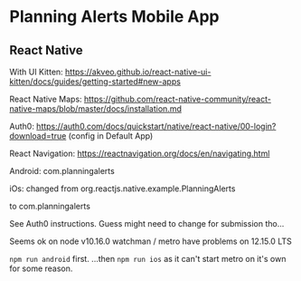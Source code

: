 # Planning Alerts Mobile App
## React Native

With UI Kitten:
https://akveo.github.io/react-native-ui-kitten/docs/guides/getting-started#new-apps

React Native Maps:
https://github.com/react-native-community/react-native-maps/blob/master/docs/installation.md

Auth0:
https://auth0.com/docs/quickstart/native/react-native/00-login?download=true
(config in Default App)

React Navigation:
https://reactnavigation.org/docs/en/navigating.html

Android:
com.planningalerts

iOs: changed from 
org.reactjs.native.example.PlanningAlerts

to
com.planningalerts

See Auth0 instructions. Guess might need to change for submission tho...

Seems ok on node v10.16.0
watchman / metro have problems on 12.15.0 LTS

`npm run android` first.
...then `npm run ios` as it can't start metro on it's own for some reason.
